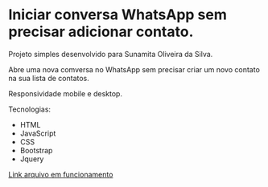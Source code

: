 # Iniciar conversa WhatsApp sem precisar adicionar contato.

Projeto simples desenvolvido para Sunamita Oliveira da Silva.

Abre uma nova comversa no WhatsApp sem precisar criar um novo contato na sua lista de contatos.

Responsividade mobile e desktop.


Tecnologias:
- HTML
- JavaScript
- CSS
- Bootstrap
- Jquery

[Link arquivo em funcionamento](https://tilico74.github.io/conv_whatsapp/) 
